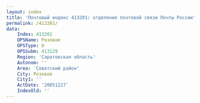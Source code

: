```yaml
---
layout: index
title: 'Почтовый индекс 413201: отделение почтовой связи Почты России'
permalink: /413201/
data:
    Index: 413201
    OPSName: Розовое
    OPSType: О
    OPSSubm: 413129
    Region: 'Саратовская область'
    Autonom: ''
    Area: 'Советский район'
    City: Розовое
    City1: ''
    ActDate: '20051227'
    IndexOld: ''
---
```

